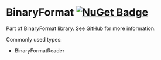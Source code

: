 # BinaryFormat [![NuGet Badge](https://img.shields.io/nuget/v/binaryformat?logo=nuget)](https://www.nuget.org/packages/binaryformat/)<br>

Part of BinaryFormat library. See [GitHub](https://github.com/Kukkimonsuta/binaryformat) for more information.

Commonly used types:
- BinaryFormatReader
